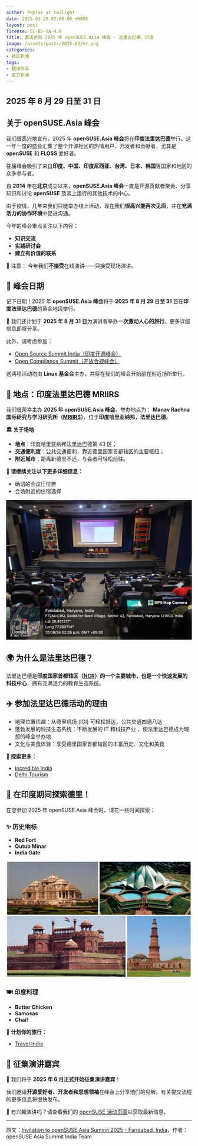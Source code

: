 ```yaml
---
author: Poplar at twilight
date: 2025-03-25 07:00:00 +0800
layout: post
license: CC-BY-SA-4.0
title: 邀请参加 2025 年 openSUSE.Asia 峰会 - 法里达巴德，印度
image: /assets/posts/2025-03/mr.png
categories:
- 社区新闻
tags:
- 翻译作品
- 官方新闻
---
```


## 2025 年 8 月 29 日至 31 日

## 关于 openSUSE.Asia 峰会

我们很高兴地宣布，2025 年 **openSUSE\.Asia 峰会**将在**印度法里达巴德**举行。这一年一度的盛会汇集了整个开源社区的热情用户、开发者和贡献者，尤其是 **openSUSE** 和 **FLOSS** 爱好者。

往届峰会吸引了来自**印度、中国、印度尼西亚、台湾、日本、韩国**等国家和地区的众多参与者。

自 **2014** 年在**北京**成立以来，**openSUSE\.Asia 峰会**一直是开源贡献者聚会、分享知识和讨论 **openSUSE** 及其上运行的其他技术的中心。

由于疫情，几年来我们只能举办线上活动，现在我们**很高兴能再次见面**，并在**充满活力的协作环境**中促进沟通。

今年的峰会重点关注以下内容：

- **知识交流**
- **实践研讨会**
- **建立有价值的联系**

📢 注意： 今年我们**不接受**在线演讲——只接受现场演讲。

## 📅 峰会日期

记下日期！2025 年 **openSUSE\.Asia 峰会**将于 **2025 年 8 月 29 日至 31 日**在**印度法里达巴德**的黄金地段举行。

🎉 我们还计划于 **2025 年 8 月 31 日**为演讲者举办**一次激动人心的旅行**。更多详细信息即将分享。

此外，请考虑参加：

- [Open Source Summit India（印度开源峰会）][event1]
- [Open Compliance Summit（开放合规峰会）][event2]

[event1]: https://events.linuxfoundation.org/open-source-summit-india/
[event2]: https://events.linuxfoundation.org/open-compliance-summit/

这两项活动均由 **Linux 基金会**主办，并将在我们的峰会开始前在附近场所举行。

## 📍 地点：印度法里达巴德 MRIIRS

我们很荣幸主办 **2025 年 openSUSE\.Asia 峰会**，举办地点为： **Manav Rachna 国际研究与学习研究所（[MRIIRS]）**，位于**印度哈里亚纳邦，法里达巴德**。

[MRIIRS]: https://manavrachna.edu.in/

**🏛️ 关于场地**

- **地点**：印度哈里亚纳邦法里达巴德第 43 区；
- **交通便利度**：公共交通便利，靠近德里国家首都辖区的主要枢纽；
- **附近城市**：距离新德里不远，与会者可轻松前往。

**📌 请继续关注以下更多详细信息：**

- 确切的会议厅位置
- 会场附近的住宿选择

![](/assets/posts/2025-03/audi.png)

## 🌍 为什么是法里达巴德？

法里达巴德是**印度国家首都辖区（[NCR]）**的一个主要城市，也是一个**快速发展的科技中心**，拥有充满活力的教育生态系统。

[NCR]: https://en.wikipedia.org/wiki/National_Capital_Region_(India)

## ✈️ 参加法里达巴德活动的理由

- 地理位置优越：从德里机场 (IGI) 可轻松抵达，公共交通四通八达
- 蓬勃发展的科技生态系统：不断发展的 IT 和科技产业 ，使法里达巴德成为理想的峰会举办地
- 文化与美食体验：享受德里国家首都辖区的丰富历史、文化和美食

**📌 探索更多：**

- [Incredible India]
- [Delhi Tourism]

[Incredible India]: https://www.incredibleindia.org/
[Delhi Tourism]: https://delhitourism.gov.in/

## 🏰 在印度期间探索德里！

在您参加 2025 年 openSUSE\.Asia 峰会时，请花一些时间探索：

### ✨ 历史地标

- **Red Fort**
- **Qutub Minar**
- **India Gate**

![](/assets/posts/2025-03/delhi.png)

### 🍽️ 印度料理

- **Butter Chicken**
- **Samosas**
- **Chai!**

**📌 计划你的旅行：**

- [Travel India]

[Travel India]: https://www.lonelyplanet.com/india

## 🎤 征集演讲嘉宾

📢 我们将于 **2025 年 6 月正式开始征集演讲嘉宾**！

我们邀请**开源爱好者、开发者和思想领袖**在峰会上分享他们的见解。有关提交流程的更多信息将很快发布。

🎯 有兴趣演讲吗？请查看我们的 [openSUSE 活动页面]以获取最新信息。

[openSUSE 活动页面]: https://events.opensuse.org/

----

原文：[Invitation to openSUSE.Asia Summit 2025 - Faridabad, India](https://news.opensuse.org/2025/03/21/invitation-os-asia-india/)，作者：openSUSE Asia Summit India Team